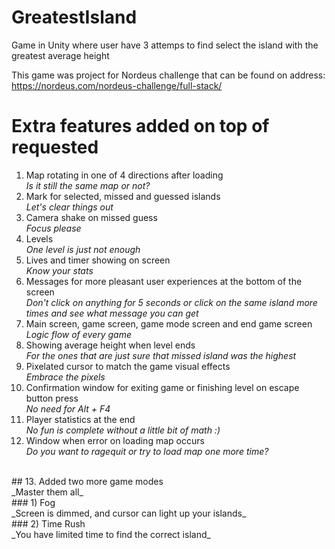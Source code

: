 # GreatestIsland
Game in Unity where user have 3 attemps to find select the island with the greatest average height

This game was project for Nordeus challenge that can be found on address: https://nordeus.com/nordeus-challenge/full-stack/

# Extra features added on top of requested 

1. Map rotating in one of 4 directions after loading </br>
    _Is it still the same map or not?_ </br>
2. Mark for selected, missed and guessed islands </br>
   _Let's clear things out_
3. Camera shake on missed guess </br>
    _Focus please_ </br>
4. Levels </br>
    _One level is just not enough_ </br>
5. Lives and timer showing on screen </br>
    _Know your stats_ </br>
6. Messages for more pleasant user experiences at the bottom of the screen </br>
    _Don't click on anything for 5 seconds or click on the same island more times and see what message you can get_ </br>
7. Main screen, game screen, game mode screen and end game screen </br>
    _Logic flow of every game_ </br>
8. Showing average height when level ends </br>
    _For the ones that are just sure that missed island was the highest_ </br>
9. Pixelated cursor to match the game visual effects </br>
    _Embrace the pixels_ </br>
10. Confirmation window for exiting game or finishing level on escape button press </br>
    _No need for Alt + F4_ </br>
11. Player statistics at the end </br>
    _No fun is complete without a little bit of math :)_  </br>
12. Window when error on loading map occurs </br>
    _Do you want to ragequit or try to load map one more time?_ </br>
</br>
## 13. Added two more game modes </br>
    _Master them all_ </br>
### 1) Fog </br>
    _Screen is dimmed, and cursor can light up your islands_ </br>
### 2) Time Rush </br>
    _You have limited time to find the correct island_ </br>
    
